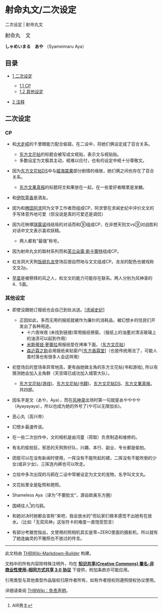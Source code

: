 # 射命丸文/二次设定

<!-- source html: G:\repos\THBWiki-Markdown-Builder\THBWikiMarkdown\Temp\main\1\18\ns0%3A%E5%B0%84%E5%91%BD%E4%B8%B8%E6%96%87%2F%E4%BA%8C%E6%AC%A1%E8%AE%BE%E5%AE%9A.html -->

二次设定 | 射命丸文

  
<big>射命丸　文</big>  

 **しゃめいまる　あや** （Syameimaru Aya）
  


## 目录

- [1 二次设定](#二次设定)

  - [1.1 CP](#CP)
  - [1.2 其他设定](#其他设定)



- [2 注释](#注释)





## 二次设定

### CP
- 和[犬走椛](./犬走椛.md)的千里眼能力配合偷窥。在二设中，将她们俩设定成了百合关系。
  - [东方文花帖](./东方文花帖（书籍）.md)的标题会被写成文椛贴，表示文与椛贴贴。
  - 多数设定为文极其主动，椛难以应付，也有的设定中椛十分尊敬文。

- 因为[东方文花帖DS](./东方文花帖DS.md)中与[姬海棠果](./姬海棠果.md)部分剧情的缘故，她们俩之间也存在了百合关系。
  - [东方文果真报](./东方文果真报.md)的标题将文和果放在一起，在一些爱好者眼里是发糖。

- 和[伊吹萃香](./伊吹萃香.md)是酒友。
- 因为和[稗田阿求](./稗田阿求.md)同为文字工作者而组成CP，阿求曾在求闻史纪中评价文文的手写体意外地可爱（但没说是真的可爱还是调侃）
- 因为花映塚[琪露诺](./琪露诺.md)线结局的对话而和⑨组成CP，在非想天则文vs⑨对战胜利对话中文文表示喜欢妖精。
  - 两人都有“最强”称号。

- 因为射命丸文的取材系列而和[芙兰朵露·斯卡蕾特](./芙兰朵露·斯卡蕾特.md)组成CP。
- 虹龙洞大天狗[饭纲丸龙](./饭纲丸龙.md)登场后很自然地与文文组成CP。龙龙的配色也被戏称文文2p。
- [早苗](./早苗.md)是被祭拜的风之人，和文文的能力可能存在联系。两人分别为风神录的4、5面。


### 其他设定
- 即使没跟她订报纸也会自己到处派送。[&#91;求闻史纪&#93;](./东方求闻史纪-射命丸文.md)
  - 正因如此，多而无用的报纸就被作为廉价的消耗品，被幻想乡的住民们开发出了各种用途。
    - 十六夜咲夜 (未找到链接)常用报纸擦窗。（报纸上的油墨对清洁玻璃上的油渍可以起到作用）
    - [米斯蒂娅·萝蕾拉](./米斯蒂娅·萝蕾拉.md)用报纸垫在烤串下面。（[东方文花帖](./东方文花帖（书籍）-米斯蒂娅·萝蕾拉.md)）
    - [森近霖之助](./森近霖之助.md)会用报纸来贴窗户[&#91;东方香霖堂&#93;](./东方香霖堂-第16话.md)（也是传统用法了，可能人类村落也有很多人会这样用）


- 初登场后的登场率异常地高，更有由她做主角的东方文花帖(书和游戏), 所以有猜测她会加入主角群（天空璋已成功加入城管大队）。
  - [东方文花帖(游戏)](./东方文花帖.md)、[东方文花帖(书籍)](./东方文花帖（书籍）.md)、[东方文花帖DS](./东方文花帖DS.md)、[东方文果真报](./东方文果真报.md)。共四部。

- 因名字是文（あや，Aya），而在[风神录](./风神录.md)出场时第一句就是あやややや（Ayayayaya），所以也成为她的外号了(や可以无限加长)。
- 恶心丸（高兴帝）
- 幻想乡最速传说。
- 在一些二次创作中，文的相机是由河童（荷取）负责制造和维修的。
- 有名的偷拍狂，邪恶的天狗狗仔队，兴趣、本行、副业、专长都是偷拍。
- 团扇可以在没有新闻时使用，一挥没有不能吹起的裙，二挥没有不能吹倒的少女(或非少女)，三挥连内裤也可以吹走。
- 立绘中多次出现的乌鸦在二设中常被设定为文文的宠物，名字叫文文丸。
- 文花帖里全是耻照和艳照。
- Shameless Aya（译为“不要脸文”，源自欧美东方圈）
- 国崎往人[^cite_note-1]的乌鸦。
- 和她对决时她都会宣称“来吧，我会放水的”但玩家们根本感觉不出她有在放水。（比如「无双风神」这张符卡的难度一直饱受怨言）
- 有部分考据党指出，文使用的照相机其实是零~ZERO里面的摄影机，所以就有了她连幽灵的不雅照也不放过的传言。


[^cite_note-1]: AIR男主





---

此文档由 [THBWiki-Markdown-Builder](https://github.com/Delsin-Yu/THBWiki-Markdown-Builder) 构建。

文档中的所有内容除特殊注明外，均在 [**知识共享(Creative Commons) 署名-非商业性使用-相同方式共享 3.0 协议**](https://creativecommons.org/licenses/by-sa/3.0/deed.zh-hans) 下提供，附加条款亦可能应用。

引用类型与其他类型作品版权归原作者所有，如有作者授权则遵照授权协议使用。

详细请查阅 [THBWiki：免责声明](https://thbwiki.cc/THBWiki:%E5%85%8D%E8%B4%A3%E5%A3%B0%E6%98%8E)。

